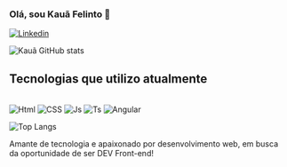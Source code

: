 ### Olá, sou Kauã Felinto 👋

[![Linkedin](https://img.shields.io/badge/LinkedIn-0077B5?style=for-the-badge&logo=linkedin&logoColor=white)](https://www.linkedin.com/in/kau%C3%A3-felinto-926b8a1ba/)

![Kauã GitHub stats](https://github-readme-stats.vercel.app/api?username=KauaFelinto&show_icons=true&theme=radical)

## Tecnologias que utilizo atualmente

<div style="display: inline-block"><br />
<img aling="center" src="https://img.shields.io/badge/HTML5-E34F26?style=for-the-badge&logo=html5&logoColor=white" alt="Html">
<img aling="center" src="https://img.shields.io/badge/CSS3-1572B6?style=for-the-badge&logo=css3&logoColor=white" alt="CSS">
<img aling="center" src="https://img.shields.io/badge/JavaScript-F7DF1E?style=for-the-badge&logo=javascript&logoColor=black" alt="Js">
<img aling="center" src="https://img.shields.io/badge/TypeScript-007ACC?style=for-the-badge&logo=typescript&logoColor=white" alt="Ts">
<img aling="center" src="https://img.shields.io/badge/Angular-DD0031?style=for-the-badge&logo=angular&logoColor=white" alt="Angular">
</div><br />

![Top Langs](https://github-readme-stats.vercel.app/api/top-langs/?username=KauaFelinto&hide_progress=true) 
<br />

Amante de tecnologia e apaixonado por desenvolvimento web, em busca da oportunidade de ser DEV Front-end!

